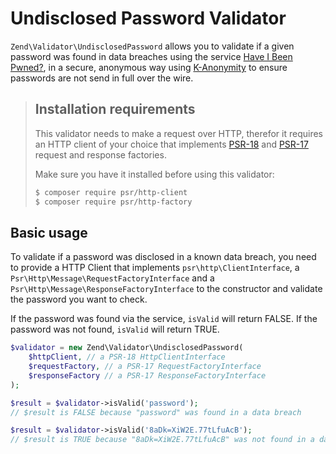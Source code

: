 # Undisclosed Password Validator

`Zend\Validator\UndisclosedPassword` allows you to validate if a given password was found in data breaches using the service [Have I Been Pwned?](https://www.haveibeenpwned.com), in a secure, anonymous way using [K-Anonymity](https://www.troyhunt.com/ive-just-launched-pwned-passwords-version-2) to ensure passwords are not send in full over the wire.

> ## Installation requirements
> 
> This validator needs to make a request over HTTP, therefor it requires an HTTP client of your choice that implements [PSR-18](https://www.php-fig.org/psr/psr-18/) and [PSR-17](https://www.php-fig.org/psr/psr-17/) request and response factories.
>
> Make sure you have it installed before using this validator:
>
> ```bash
> $ composer require psr/http-client
> $ composer require psr/http-factory
> ```

## Basic usage

To validate if a password was disclosed in a known data breach, you need to provide a HTTP Client that implements `psr\http\ClientInterface`, a `Psr\Http\Message\RequestFactoryInterface` and a `Psr\Http\Message\ResponseFactoryInterface` to the constructor and validate the password you want to check.

If the password was found via the service, `isValid` will return FALSE. If the password was not found, `isValid` will return TRUE.

```php
$validator = new Zend\Validator\UndisclosedPassword(
    $httpClient, // a PSR-18 HttpClientInterface
    $requestFactory, // a PSR-17 RequestFactoryInterface
    $responseFactory // a PSR-17 ResponseFactoryInterface
);
```
```php
$result = $validator->isValid('password'); 
// $result is FALSE because "password" was found in a data breach
```

```php
$result = $validator->isValid('8aDk=XiW2E.77tLfuAcB'); 
// $result is TRUE because "8aDk=XiW2E.77tLfuAcB" was not found in a data breach
```

